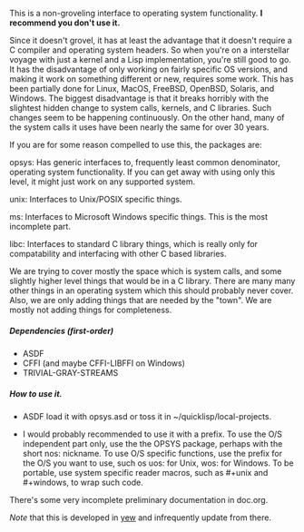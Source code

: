 This is a non-groveling interface to operating system functionality.
**I recommend you don't use it.**

Since it doesn't grovel, it has at least the advantage that it doesn't require
a C compiler and operating system headers. So when you're on a interstellar
voyage with just a kernel and a Lisp implementation, you're still good to go.
It has the disadvantage of only working on fairly specific OS versions, and
making it work on something different or new, requires some work. This has
been partially done for Linux, MacOS, FreeBSD, OpenBSD, Solaris, and Windows.
The biggest disadvantage is that it breaks horribly with the slightest hidden
change to system calls, kernels, and C libraries. Such changes seem to be
happening continuously. On the other hand, many of the system calls it uses
have been nearly the same for over 30 years.

If you are for some reason compelled to use this, the packages are:

opsys:
  Has generic interfaces to, frequently least common denominator, operating
  system functionality. If you can get away with using only this level, it might
  just work on any supported system.

unix:
  Interfaces to Unix/POSIX specific things.

ms:
  Interfaces to Microsoft Windows specific things.
  This is the most incomplete part.

libc:
  Interfaces to standard C library things, which is really only for
  compatability and interfacing with other C based libraries.

We are trying to cover mostly the space which is system calls, and some
slightly higher level things that would be in a C library. There are many
many other things in an operating system which this should probably never cover.
Also, we are only adding things that are needed by the "town". We are mostly
not adding things for completeness.

##### Dependencies (first-order)

- ASDF
- CFFI (and maybe CFFI-LIBFFI on Windows)
- TRIVIAL-GRAY-STREAMS

##### How to use it.

- ASDF load it with opsys.asd or toss it in ~/quicklisp/local-projects.

- I would probably recommended to use it with a prefix. To use the O/S
  independent part only, use the the OPSYS package, perhaps with the short
  nos: nickname. To use O/S specific functions, use the prefix for the O/S you
  want to use, such os uos: for Unix, wos: for Windows. To be portable, use
  system specific reader macros, such as #+unix and #+windows, to wrap
  such code.

There's some very incomplete preliminary documentation in doc.org.

*Note* that this is developed in [yew](https://github.com/nibbula/yew) and infrequently update from there.
